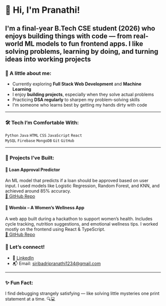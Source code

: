 # 👋 Hi, I'm Pranathi!

I'm a final-year B.Tech CSE student (2026) who enjoys building things with code — from real-world ML models to fun frontend apps. I like solving problems, learning by doing, and turning ideas into working projects
---

### 🌟 A little about me:
- Currently exploring **Full Stack Web Development** and **Machine Learning**
- I enjoy **building projects**, especially when they solve actual problems
- Practicing **DSA regularly** to sharpen my problem-solving skills
- I'm someone who learns best by getting my hands dirty with code

---

### 🛠️ Tech I’m Comfortable With:
`Python` `Java` `HTML` `CSS` `JavaScript` `React`  
`MySQL` `Firebase` `MongoDB` `Git` `GitHub`

---

### 📌 Projects I’ve Built:

#### 🔹 Loan Approval Predictor
An ML model that predicts if a loan should be approved based on user input. I used models like Logistic Regression, Random Forest, and KNN, and achieved around 85% accuracy.  
[🔗 GitHub Repo](https://github.com/Pranathi-96/loan-approval-ml)

#### 🔹 Wombix – A Women’s Wellness App
A web app built during a hackathon to support women’s health. Includes cycle tracking, nutrition suggestions, and emotional wellness tips. I worked mostly on the frontend using React & TypeScript.  
[🔗 GitHub Repo](https://github.com/Pranathi-96/wombix-wellness-app)


### 🔗 Let’s connect!
- 💼 [LinkedIn](https://www.linkedin.com/in/pranathi-siribadri/)
- 📬 Email: siribadripranathi1234@gmail.com

---

### ✨ Fun Fact:
I find debugging strangely satisfying — like solving little mysteries one print statement at a time. 🔍💻
